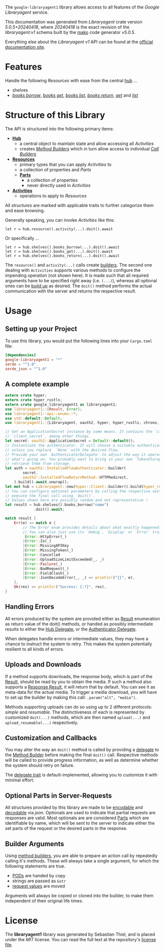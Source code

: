<!---
DO NOT EDIT !
This file was generated automatically from 'src/generator/templates/api/README.md.mako'
DO NOT EDIT !
-->
The `google-libraryagent1` library allows access to all features of the *Google Libraryagent* service.

This documentation was generated from *Libraryagent* crate version *5.0.5+20240418*, where *20240418* is the exact revision of the *libraryagent:v1* schema built by the [mako](http://www.makotemplates.org/) code generator *v5.0.5*.

Everything else about the *Libraryagent* *v1* API can be found at the
[official documentation site](https://cloud.google.com/docs/quota).
# Features

Handle the following *Resources* with ease from the central [hub](https://docs.rs/google-libraryagent1/5.0.5+20240418/google_libraryagent1/Libraryagent) ...

* shelves
 * [*books borrow*](https://docs.rs/google-libraryagent1/5.0.5+20240418/google_libraryagent1/api::ShelfBookBorrowCall), [*books get*](https://docs.rs/google-libraryagent1/5.0.5+20240418/google_libraryagent1/api::ShelfBookGetCall), [*books list*](https://docs.rs/google-libraryagent1/5.0.5+20240418/google_libraryagent1/api::ShelfBookListCall), [*books return*](https://docs.rs/google-libraryagent1/5.0.5+20240418/google_libraryagent1/api::ShelfBookReturnCall), [*get*](https://docs.rs/google-libraryagent1/5.0.5+20240418/google_libraryagent1/api::ShelfGetCall) and [*list*](https://docs.rs/google-libraryagent1/5.0.5+20240418/google_libraryagent1/api::ShelfListCall)




# Structure of this Library

The API is structured into the following primary items:

* **[Hub](https://docs.rs/google-libraryagent1/5.0.5+20240418/google_libraryagent1/Libraryagent)**
    * a central object to maintain state and allow accessing all *Activities*
    * creates [*Method Builders*](https://docs.rs/google-libraryagent1/5.0.5+20240418/google_libraryagent1/client::MethodsBuilder) which in turn
      allow access to individual [*Call Builders*](https://docs.rs/google-libraryagent1/5.0.5+20240418/google_libraryagent1/client::CallBuilder)
* **[Resources](https://docs.rs/google-libraryagent1/5.0.5+20240418/google_libraryagent1/client::Resource)**
    * primary types that you can apply *Activities* to
    * a collection of properties and *Parts*
    * **[Parts](https://docs.rs/google-libraryagent1/5.0.5+20240418/google_libraryagent1/client::Part)**
        * a collection of properties
        * never directly used in *Activities*
* **[Activities](https://docs.rs/google-libraryagent1/5.0.5+20240418/google_libraryagent1/client::CallBuilder)**
    * operations to apply to *Resources*

All *structures* are marked with applicable traits to further categorize them and ease browsing.

Generally speaking, you can invoke *Activities* like this:

```Rust,ignore
let r = hub.resource().activity(...).doit().await
```

Or specifically ...

```ignore
let r = hub.shelves().books_borrow(...).doit().await
let r = hub.shelves().books_get(...).doit().await
let r = hub.shelves().books_return(...).doit().await
```

The `resource()` and `activity(...)` calls create [builders][builder-pattern]. The second one dealing with `Activities`
supports various methods to configure the impending operation (not shown here). It is made such that all required arguments have to be
specified right away (i.e. `(...)`), whereas all optional ones can be [build up][builder-pattern] as desired.
The `doit()` method performs the actual communication with the server and returns the respective result.

# Usage

## Setting up your Project

To use this library, you would put the following lines into your `Cargo.toml` file:

```toml
[dependencies]
google-libraryagent1 = "*"
serde = "^1.0"
serde_json = "^1.0"
```

## A complete example

```Rust
extern crate hyper;
extern crate hyper_rustls;
extern crate google_libraryagent1 as libraryagent1;
use libraryagent1::{Result, Error};
use libraryagent1::api::enums::*;
use std::default::Default;
use libraryagent1::{Libraryagent, oauth2, hyper, hyper_rustls, chrono, FieldMask};

// Get an ApplicationSecret instance by some means. It contains the `client_id` and
// `client_secret`, among other things.
let secret: oauth2::ApplicationSecret = Default::default();
// Instantiate the authenticator. It will choose a suitable authentication flow for you,
// unless you replace  `None` with the desired Flow.
// Provide your own `AuthenticatorDelegate` to adjust the way it operates and get feedback about
// what's going on. You probably want to bring in your own `TokenStorage` to persist tokens and
// retrieve them from storage.
let auth = oauth2::InstalledFlowAuthenticator::builder(
        secret,
        oauth2::InstalledFlowReturnMethod::HTTPRedirect,
    ).build().await.unwrap();
let mut hub = Libraryagent::new(hyper::Client::builder().build(hyper_rustls::HttpsConnectorBuilder::new().with_native_roots().unwrap().https_or_http().enable_http1().build()), auth);
// You can configure optional parameters by calling the respective setters at will, and
// execute the final call using `doit()`.
// Values shown here are possibly random and not representative !
let result = hub.shelves().books_borrow("name")
             .doit().await;

match result {
    Err(e) => match e {
        // The Error enum provides details about what exactly happened.
        // You can also just use its `Debug`, `Display` or `Error` traits
         Error::HttpError(_)
        |Error::Io(_)
        |Error::MissingAPIKey
        |Error::MissingToken(_)
        |Error::Cancelled
        |Error::UploadSizeLimitExceeded(_, _)
        |Error::Failure(_)
        |Error::BadRequest(_)
        |Error::FieldClash(_)
        |Error::JsonDecodeError(_, _) => println!("{}", e),
    },
    Ok(res) => println!("Success: {:?}", res),
}

```
## Handling Errors

All errors produced by the system are provided either as [Result](https://docs.rs/google-libraryagent1/5.0.5+20240418/google_libraryagent1/client::Result) enumeration as return value of
the doit() methods, or handed as possibly intermediate results to either the
[Hub Delegate](https://docs.rs/google-libraryagent1/5.0.5+20240418/google_libraryagent1/client::Delegate), or the [Authenticator Delegate](https://docs.rs/yup-oauth2/*/yup_oauth2/trait.AuthenticatorDelegate.html).

When delegates handle errors or intermediate values, they may have a chance to instruct the system to retry. This
makes the system potentially resilient to all kinds of errors.

## Uploads and Downloads
If a method supports downloads, the response body, which is part of the [Result](https://docs.rs/google-libraryagent1/5.0.5+20240418/google_libraryagent1/client::Result), should be
read by you to obtain the media.
If such a method also supports a [Response Result](https://docs.rs/google-libraryagent1/5.0.5+20240418/google_libraryagent1/client::ResponseResult), it will return that by default.
You can see it as meta-data for the actual media. To trigger a media download, you will have to set up the builder by making
this call: `.param("alt", "media")`.

Methods supporting uploads can do so using up to 2 different protocols:
*simple* and *resumable*. The distinctiveness of each is represented by customized
`doit(...)` methods, which are then named `upload(...)` and `upload_resumable(...)` respectively.

## Customization and Callbacks

You may alter the way an `doit()` method is called by providing a [delegate](https://docs.rs/google-libraryagent1/5.0.5+20240418/google_libraryagent1/client::Delegate) to the
[Method Builder](https://docs.rs/google-libraryagent1/5.0.5+20240418/google_libraryagent1/client::CallBuilder) before making the final `doit()` call.
Respective methods will be called to provide progress information, as well as determine whether the system should
retry on failure.

The [delegate trait](https://docs.rs/google-libraryagent1/5.0.5+20240418/google_libraryagent1/client::Delegate) is default-implemented, allowing you to customize it with minimal effort.

## Optional Parts in Server-Requests

All structures provided by this library are made to be [encodable](https://docs.rs/google-libraryagent1/5.0.5+20240418/google_libraryagent1/client::RequestValue) and
[decodable](https://docs.rs/google-libraryagent1/5.0.5+20240418/google_libraryagent1/client::ResponseResult) via *json*. Optionals are used to indicate that partial requests are responses
are valid.
Most optionals are are considered [Parts](https://docs.rs/google-libraryagent1/5.0.5+20240418/google_libraryagent1/client::Part) which are identifiable by name, which will be sent to
the server to indicate either the set parts of the request or the desired parts in the response.

## Builder Arguments

Using [method builders](https://docs.rs/google-libraryagent1/5.0.5+20240418/google_libraryagent1/client::CallBuilder), you are able to prepare an action call by repeatedly calling it's methods.
These will always take a single argument, for which the following statements are true.

* [PODs][wiki-pod] are handed by copy
* strings are passed as `&str`
* [request values](https://docs.rs/google-libraryagent1/5.0.5+20240418/google_libraryagent1/client::RequestValue) are moved

Arguments will always be copied or cloned into the builder, to make them independent of their original life times.

[wiki-pod]: http://en.wikipedia.org/wiki/Plain_old_data_structure
[builder-pattern]: http://en.wikipedia.org/wiki/Builder_pattern
[google-go-api]: https://github.com/google/google-api-go-client

# License
The **libraryagent1** library was generated by Sebastian Thiel, and is placed
under the *MIT* license.
You can read the full text at the repository's [license file][repo-license].

[repo-license]: https://github.com/Byron/google-apis-rsblob/main/LICENSE.md

